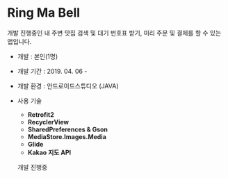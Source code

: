 # Ring Ma Bell

개발 진행중인 내 주변 맛집 검색 및 대기 번호표 받기, 미리 주문 및 결제를 할 수 있는 앱입니다. <br>

* 개발 : 본인(1명)
* 개발 기간 : 2019. 04. 06 - 
* 개발 환경 : 안드로이드스튜디오 (JAVA)
* 사용 기술

  * **Retrofit2** <br>
  * **RecyclerView** <br>
  * **SharedPreferences & Gson** <br>
  * **MediaStore.Images.Media** <br>
  * **Glide** <br>
  * **Kakao 지도 API** <br>
  
  개발 진행중


